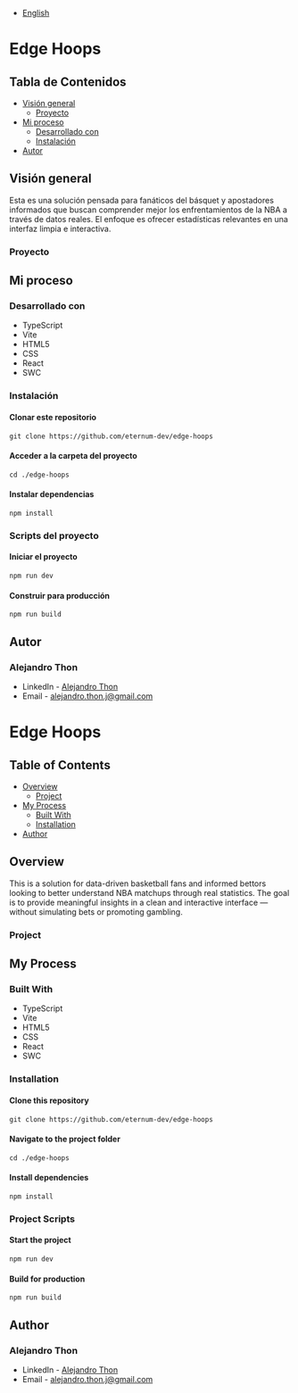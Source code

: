- [English](#english)

# Edge Hoops

## Tabla de Contenidos
- [Visión general](#visión-general)
  - [Proyecto](#proyecto)
- [Mi proceso](#mi-proceso)
  - [Desarrollado con](#desarrollado-con)
  - [Instalación](#instalación)
- [Autor](#autor)

## Visión general
Esta es una solución pensada para fanáticos del básquet y apostadores informados que buscan comprender mejor los enfrentamientos de la NBA a través de datos reales. El enfoque es ofrecer estadísticas relevantes en una interfaz limpia e interactiva.

### Proyecto
<!-- [en proceso] -->
<!-- Desglozar reglas de negocio y funcionalidades esperadas -->
## Mi proceso

### Desarrollado con

- TypeScript
- Vite
- HTML5
- CSS
- React
- SWC

### Instalación

#### Clonar este repositorio
`git clone https://github.com/eternum-dev/edge-hoops`

#### Acceder a la carpeta del proyecto
`cd ./edge-hoops`

#### Instalar dependencias
`npm install`

### Scripts del proyecto

#### Iniciar el proyecto
`npm run dev`

#### Construir para producción
`npm run build`

## Autor

### Alejandro Thon

- LinkedIn - [Alejandro Thon](https://www.linkedin.com/in/alejandrothon/)
- Email - alejandro.thon.j@gmail.com

# Edge Hoops

## Table of Contents
- [Overview](#overview)
  - [Project](#project)
- [My Process](#my-process)
  - [Built With](#built-with)
  - [Installation](#installation)
- [Author](#author)

## Overview
This is a solution for data-driven basketball fans and informed bettors looking to better understand NBA matchups through real statistics. The goal is to provide meaningful insights in a clean and interactive interface — without simulating bets or promoting gambling.

### Project
<!-- [in progress] -->
<!-- Break down business rules and expected features -->

## My Process

### Built With

- TypeScript
- Vite
- HTML5
- CSS
- React
- SWC

### Installation

#### Clone this repository
`git clone https://github.com/eternum-dev/edge-hoops`

#### Navigate to the project folder
`cd ./edge-hoops`

#### Install dependencies
`npm install`

### Project Scripts

#### Start the project
`npm run dev`

#### Build for production
`npm run build`

## Author

### Alejandro Thon

- LinkedIn - [Alejandro Thon](https://www.linkedin.com/in/alejandrothon/)
- Email - alejandro.thon.j@gmail.com
